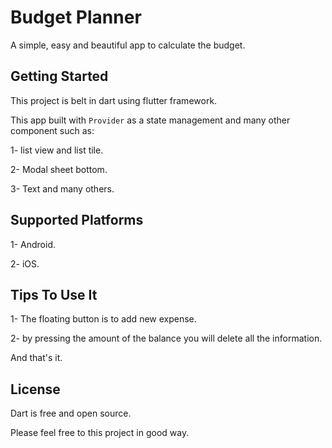 # Budget Planner

A simple, easy and beautiful app to calculate the budget.

## Getting Started

This project is belt in dart using flutter framework.

This app built with `Provider` as a state management and many other component such as:

1- list view and list tile.

2- Modal sheet bottom.

3- Text and many others.

## Supported Platforms

1- Android.

2- iOS.

## Tips To Use It

1- The floating button is to add new expense.

2- by pressing the amount of the balance you will delete all the information.

And that's it.

## License 

Dart is free and open source.

Please feel free to this project in good way.
